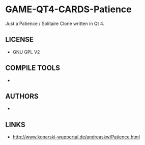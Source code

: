 # GAME-QT4-CARDS-Patience
Just a Patience / Solitaire Clone written in Qt 4.

## LICENSE
* GNU GPL V2

## COMPILE TOOLS
* 
 
## AUTHORS
* 

## LINKS
* http://www.konarski-wuppertal.de/andreaskw/Patience.html
